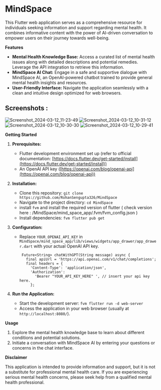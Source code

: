 # MindSpace 

This Flutter web application serves as a comprehensive resource for individuals seeking information and support regarding mental health. It combines informative content with the power of AI-driven conversation to empower users on their journey towards well-being.

**Features**

- **Mental Health Knowledge Base:** Access a curated list of mental health issues along with detailed descriptions and potential remedies. Leverage the API integration to retrieve this information.
- **MindSpace AI Chat:** Engage in a safe and supportive dialogue with MindSpace AI, an OpenAI-powered chatbot trained to provide general mental health insights and resources.
- **User-Friendly Interface:** Navigate the application seamlessly with a clean and intuitive design optimized for web browsers.

## Screenshots :

![Screenshot_2024-03-12_11-23-49](https://github.com/RohanSengupta326/MindSpace/assets/64458868/a6840516-b211-4247-b3e2-1e231760d8ba)
![Screenshot_2024-03-12_10-31-12](https://github.com/RohanSengupta326/MindSpace/assets/64458868/4d13c238-aeb2-4061-ae16-8c8559f09030)
![Screenshot_2024-03-12_10-30-30](https://github.com/RohanSengupta326/MindSpace/assets/64458868/eb426e61-e507-43ac-b639-39561cdcd499)
![Screenshot_2024-03-12_10-29-41](https://github.com/RohanSengupta326/MindSpace/assets/64458868/35a9540f-c52f-47e5-acc4-50533e43c61e)



**Getting Started**

1. **Prerequisites:**
   - Flutter development environment set up (refer to official documentation: [https://docs.flutter.dev/get-started/install](https://docs.flutter.dev/get-started/install))
   - An OpenAI API key ([https://openai.com/blog/openai-api](https://openai.com/blog/openai-api))

2. **Installation:**
   - Clone this repository: `git clone https://github.com/RohanSengupta326/MindSpace`
   - Navigate to the project directory: `cd MindSpace`
   - install ` fvm ` and install the required version of flutter ( check version here : /MindSpace/mind_space_app/.fvm/fvm_config.json )
   - Install dependencies: `fvm flutter pub get`

3. **Configuration:**
   - Replace `YOUR_OPENAI_API_KEY` in `MindSpace/mind_space_app/lib/views/widgets/app_drawer/app_drawer.dart` with your actual OpenAI API key.
     ```
      Future<String> chatWithGPT(String message) async {
        final apiUrl = 'https://api.openai.com/v1/chat/completions';
        final headers = {
          'Content-Type': 'application/json',
          'Authorization':
            'Bearer "YOUR_API_KEY_HERE" ', // insert your api key here. 
          };
     ```

4. **Run the Application:**
   - Start the development server: `fvm flutter run -d web-server`
   - Access the application in your web browser (usually at `http://localhost:8080/`).

**Usage**

1. Explore the mental health knowledge base to learn about different conditions and potential solutions.
2. Initiate a conversation with MindSpace AI by entering your questions or concerns in the chat interface.

**Disclaimer**

This application is intended to provide information and support, but it is not a substitute for professional mental health care. If you are experiencing serious mental health concerns, please seek help from a qualified mental health professional.


